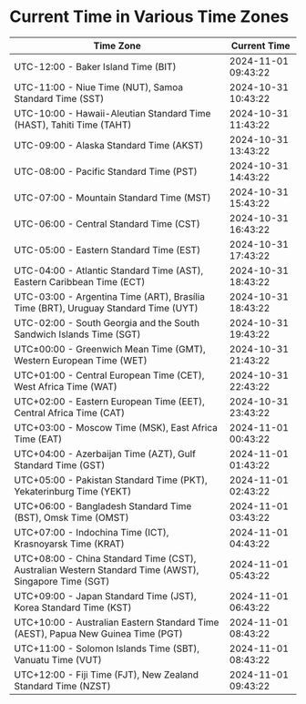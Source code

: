 # Current Time in Various Time Zones

| Time Zone | Current Time |
|-----------|--------------|
| UTC-12:00 - Baker Island Time (BIT) | 2024-11-01 09:43:22 |
| UTC-11:00 - Niue Time (NUT), Samoa Standard Time (SST) | 2024-10-31 10:43:22 |
| UTC-10:00 - Hawaii-Aleutian Standard Time (HAST), Tahiti Time (TAHT) | 2024-10-31 11:43:22 |
| UTC-09:00 - Alaska Standard Time (AKST) | 2024-10-31 13:43:22 |
| UTC-08:00 - Pacific Standard Time (PST) | 2024-10-31 14:43:22 |
| UTC-07:00 - Mountain Standard Time (MST) | 2024-10-31 15:43:22 |
| UTC-06:00 - Central Standard Time (CST) | 2024-10-31 16:43:22 |
| UTC-05:00 - Eastern Standard Time (EST) | 2024-10-31 17:43:22 |
| UTC-04:00 - Atlantic Standard Time (AST), Eastern Caribbean Time (ECT) | 2024-10-31 18:43:22 |
| UTC-03:00 - Argentina Time (ART), Brasília Time (BRT), Uruguay Standard Time (UYT) | 2024-10-31 18:43:22 |
| UTC-02:00 - South Georgia and the South Sandwich Islands Time (SGT) | 2024-10-31 19:43:22 |
| UTC±00:00 - Greenwich Mean Time (GMT), Western European Time (WET) | 2024-10-31 21:43:22 |
| UTC+01:00 - Central European Time (CET), West Africa Time (WAT) | 2024-10-31 22:43:22 |
| UTC+02:00 - Eastern European Time (EET), Central Africa Time (CAT) | 2024-10-31 23:43:22 |
| UTC+03:00 - Moscow Time (MSK), East Africa Time (EAT) | 2024-11-01 00:43:22 |
| UTC+04:00 - Azerbaijan Time (AZT), Gulf Standard Time (GST) | 2024-11-01 01:43:22 |
| UTC+05:00 - Pakistan Standard Time (PKT), Yekaterinburg Time (YEKT) | 2024-11-01 02:43:22 |
| UTC+06:00 - Bangladesh Standard Time (BST), Omsk Time (OMST) | 2024-11-01 03:43:22 |
| UTC+07:00 - Indochina Time (ICT), Krasnoyarsk Time (KRAT) | 2024-11-01 04:43:22 |
| UTC+08:00 - China Standard Time (CST), Australian Western Standard Time (AWST), Singapore Time (SGT) | 2024-11-01 05:43:22 |
| UTC+09:00 - Japan Standard Time (JST), Korea Standard Time (KST) | 2024-11-01 06:43:22 |
| UTC+10:00 - Australian Eastern Standard Time (AEST), Papua New Guinea Time (PGT) | 2024-11-01 08:43:22 |
| UTC+11:00 - Solomon Islands Time (SBT), Vanuatu Time (VUT) | 2024-11-01 08:43:22 |
| UTC+12:00 - Fiji Time (FJT), New Zealand Standard Time (NZST) | 2024-11-01 09:43:22 |
